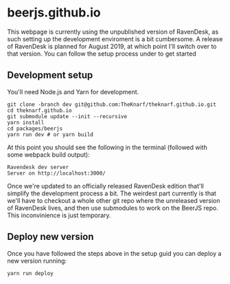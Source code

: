 # beerjs.github.io

This webpage is currently using the unpublished version of RavenDesk, as such setting up the development enviroment is a bit cumbersome.
A release of RavenDesk is planned for August 2019, at which point I'll switch over to that version.
You can follow the setup process under to get started

## Development setup

You'll need Node.js and Yarn for development.

```
git clone -branch dev git@github.com:TheKnarf/theknarf.github.io.git
cd theknarf.github.io
git submodule update --init --recursive
yarn install
cd packages/beerjs
yarn run dev # or yarn build
```

At this point you should see the following in the terminal (followed with some webpack build output):

```
Ravendesk dev server
Server on http://localhost:3000/
```

Once we're updated to an officially released RavenDesk edition that'll simplify the development process a bit.
The weirdest part currently is that we'll have to checkout a whole other git repo where the unreleased version of RavenDesk lives,
and then use submodules to work on the BeerJS repo.
This inconvinience is just temporary.

## Deploy new version

Once you have followed the steps above in the setup guid you can deploy a new version running:

```
yarn run deploy
```
